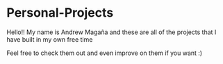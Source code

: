 # Personal-Projects

Hello!! My name is Andrew Magaña and these are all of the projects that I have built in my own free time

Feel free to check them out and even improve on them if you want :)
